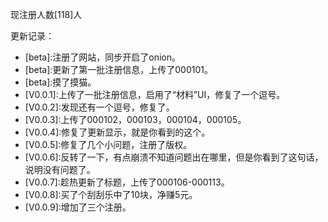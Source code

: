 现注册人数\[118]人

更新记录：

* \[beta]:注册了网站，同步开启了onion。
* \[beta]:更新了第一批注册信息，上传了000101。
* \[beta]:摸了摸猫。
* \[V0.0.1]:上传了一批注册信息，启用了“材料”UI，修复了一个逗号。
* \[V0.0.2]:发现还有一个逗号，修复了。
* \[V0.0.3]:上传了000102，000103，000104，000105。
* \[V0.0.4]:修复了更新显示，就是你看到的这个。
* \[V0.0.5]:修复了几个小问题，注册了版权。
* \[V0.0.6]:反转了一下，有点崩溃不知道问题出在哪里，但是你看到了这句话，说明没有问题了。
* \[V0.0.7]:趁热更新了标题，上传了000106-000113。
* \[V0.0.8]:买了个刮刮乐中了10块，净赚5元。
* \[V0.0.9]:增加了三个注册。
